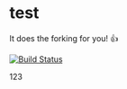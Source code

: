 test
====

It does the forking for you!        👍

[![Build Status](https://travis-ci.org/hugovk/test.png?branch=main)](https://travis-ci.org/hugovk/test)

123
